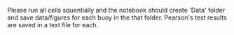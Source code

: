Please run all cells squentially and the notebook should create 'Data' folder and save data/figures for each buoy in the that folder. Pearson's test results are saved in a text file for each. 
